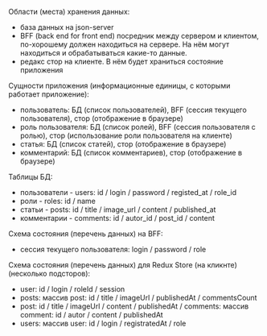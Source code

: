 Области (места) хранения данных:
-	база данных на json-server
-	BFF (back end for front end) посредник между сервером и клиентом, по-хорошему должен находиться на сервере. На нём могут находиться и обрабатываться какие-то данные.
-	редакс стор на клиенте. В нём будет храниться состояние приложения

Сущности приложения (информационные единицы, с которыми работает приложение):
-	пользователь: БД (список пользователей), BFF (сессия текущего пользователя), стор (отображение в браузере)
-	роль пользователя: БД (список ролей), BFF (сессия пользователя с ролью), стор (использование роли пользователя на клиенте)
-	статья: БД (список статей), стор (отображение в браузере)
-	комментарий: БД (список комментариев), стор (отображение в браузере)

Таблицы БД:
-	пользователи - users: id / login / password / registed_at / role_id
-	роли - roles: id / name
-	статьи - posts: id / title / image_url / content / published_at
-	комментарии - comments: id / autor_id / post_id / content



Схема состояния (перечень данных) на BFF:

-	сессия текущего пользователя: login / password / role



Схема состояния (перечень данных) для Redux Store (на кликнте) (несколько подсторов):

-	user: id / login / roleId / session
-	posts: массив post: id / title / imageUrl / publishedAt / commentsCount
-	post: id / title / imageUrl / content / publishedAt / comments: массив comment: id / autor / content / publishedAt
-	users: массив user: id / login / registratedAt / role
